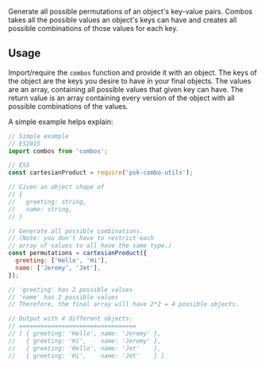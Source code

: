 Generate all possible permutations of an object's key-value pairs. Combos
takes all the possible values an object's keys can have and creates all possible
combinations of those values for each key.

## Usage

Import/require the `combos` function and provide it with an object. The keys of
the object are the keys you desire to have in your final objects. The values are
an array, containing all possible values that given key can have. The return
value is an array containing every version of the object with all possible
combinations of the values.

A simple example helps explain:

```js
// Simple example
// ES2015
import combos from 'combos';

// ES5
const cartesianProduct = require('psk-combo-utils');

// Given an object shape of
// {
//   greeting: string,
//   name: string,
// }

// Generate all possible combinations.
// (Note: you don't have to restrict each
// array of values to all have the same type.)
const permutations = cartesianProduct({
  greeting: ['Hello', 'Hi'],
  name: ['Jeremy', 'Jet'],
});

// 'greeting' has 2 possible values
// 'name' has 2 possible values
// Therefore, the final array will have 2*2 = 4 possible objects.

// Output with 4 different objects:
// =================================
// [ { greeting: 'Hello', name: 'Jeremy' },
//   { greeting: 'Hi',    name: 'Jeremy' },
//   { greeting: 'Hello', name: 'Jet'    },
//   { greeting: 'Hi',    name: 'Jet'    } ]
```